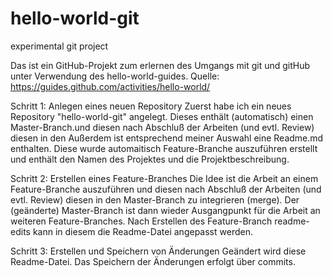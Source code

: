 # hello-world-git

experimental git project

Das ist ein GitHub-Projekt zum erlernen des Umgangs mit git und gitHub unter Verwendung des hello-world-guides.
Quelle: https://guides.github.com/activities/hello-world/

Schritt 1: Anlegen eines neuen Repository
Zuerst habe ich ein neues Repository "hello-world-git" angelegt. Dieses enthält (automatisch) einen Master-Branch.und diesen nach Abschluß der Arbeiten (und evtl. Review) diesen in den 
Außerdem ist entsprechend meiner Auswahl eine Readme.md enthalten. Diese wurde automaitisch Feature-Branche auszuführen erstellt und enthält den Namen des Projektes und die Projektbeschreibung.

Schritt 2: Erstellen eines Feature-Branches
Die Idee ist die Arbeit an einem Feature-Branche auszuführen und diesen nach Abschluß der Arbeiten (und evtl. Review) diesen in den Master-Branch zu integrieren (merge). Der (geänderte) Master-Branch ist dann wieder Ausgangpunkt für die Arbeit an weiteren Feature-Branches.
Nach Erstellen des Feature-Branch readme-edits kann in diesem die Readme-Datei angepasst werden.

Schritt 3: Erstellen und Speichern von Änderungen
Geändert wird diese Readme-Datei. Das Speichern der Änderungen erfolgt über commits.
